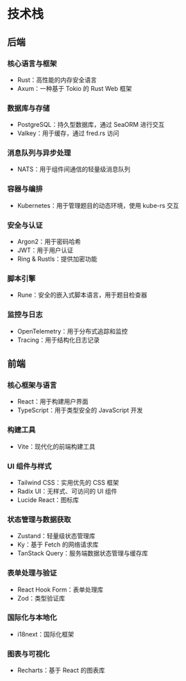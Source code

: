 # 技术栈

## 后端

### 核心语言与框架

- Rust：高性能的内存安全语言
- Axum：一种基于 Tokio 的 Rust Web 框架

### 数据库与存储

- PostgreSQL：持久型数据库，通过 SeaORM 进行交互
- Valkey：用于缓存，通过 fred.rs 访问

### 消息队列与异步处理

- NATS：用于组件间通信的轻量级消息队列

### 容器与编排

- Kubernetes：用于管理题目的动态环境，使用 kube-rs 交互

### 安全与认证

- Argon2：用于密码哈希
- JWT：用于用户认证
- Ring & Rustls：提供加密功能

### 脚本引擎

- Rune：安全的嵌入式脚本语言，用于题目检查器

### 监控与日志

- OpenTelemetry：用于分布式追踪和监控
- Tracing：用于结构化日志记录

## 前端

### 核心框架与语言

- React：用于构建用户界面
- TypeScript：用于类型安全的 JavaScript 开发

### 构建工具

- Vite：现代化的前端构建工具

### UI 组件与样式

- Tailwind CSS：实用优先的 CSS 框架
- Radix UI：无样式、可访问的 UI 组件
- Lucide React：图标库

### 状态管理与数据获取

- Zustand：轻量级状态管理库
- Ky：基于 Fetch 的网络请求库
- TanStack Query：服务端数据状态管理与缓存库

### 表单处理与验证

- React Hook Form：表单处理库
- Zod：类型验证库

### 国际化与本地化

- i18next：国际化框架

### 图表与可视化

- Recharts：基于 React 的图表库
